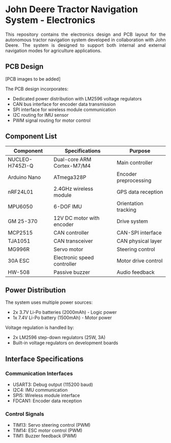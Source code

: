 # John Deere Tractor Navigation System - Electronics

<p align="justify">This repository contains the electronics design and PCB layout for the autonomous tractor navigation system developed in collaboration with John Deere. The system is designed to support both internal and external navigation modes for agriculture applications.</p>

## PCB Design

[PCB images to be added]

The PCB design incorporates:

- Dedicated power distribution with LM2596 voltage regulators
- CAN bus interface for encoder data transmission
- SPI interface for wireless module communication
- I2C routing for IMU sensor
- PWM signal routing for motor control

## Component List

| Component | Specifications | Purpose |
|-----------|---------------|----------|
| NUCLEO-H745ZI-Q | Dual-core ARM Cortex-M7/M4 | Main controller |
| Arduino Nano | ATmega328P | Encoder preprocessing |
| nRF24L01 | 2.4GHz wireless module | GPS data reception |
| MPU6050 | 6-DOF IMU | Orientation tracking |
| GM 25-370 | 12V DC motor with encoder | Drive system |
| MCP2515 | CAN controller | CAN-SPI interface |
| TJA1051 | CAN transceiver | CAN physical layer |
| MG996R | Servo motor | Steering control |
| 30A ESC | Electronic speed controller | Motor drive control |
| HW-508 | Passive buzzer | Audio feedback |

## Power Distribution

The system uses multiple power sources:

- 2x 3.7V Li-Po batteries (2000mAh) - Logic power
- 1x 7.4V Li-Po battery (1500mAh) - Motor power

Voltage regulation is handled by:

- 2x LM2596 step-down regulators (25W, 3A)
- Built-in voltage regulators on development boards

## Interface Specifications

### Communication Interfaces

- USART3: Debug output (115200 baud)
- I2C4: IMU communication
- SPI5: Wireless module interface
- FDCAN1: Encoder data reception

### Control Signals

- TIM13: Servo steering control (PWM)
- TIM14: ESC motor control (PWM)
- TIM1: Buzzer feedback (PWM)
